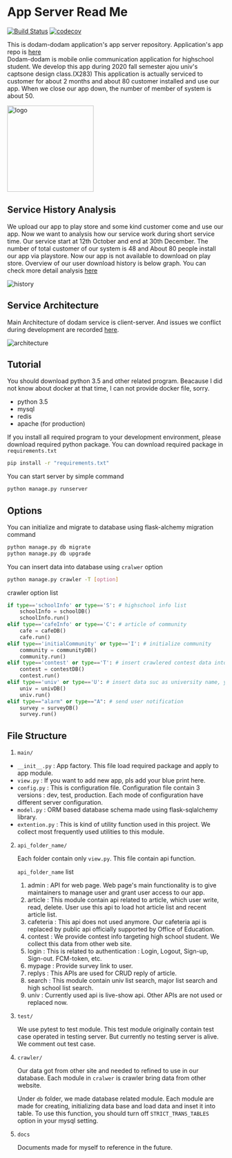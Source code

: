 # App Server Read Me

[![Build Status](https://travis-ci.com/Algostu/Appserver.svg?token=G8pVCbCauf3DdVpT6k6s&branch=master)](https://travis-ci.com/Algostu/Appserver)
[![codecov](https://codecov.io/gh/Algostu/Appserver/branch/master/graph/badge.svg?token=Q60ZB3RKIR)](https://codecov.io/gh/Algostu/Appserver/)

This is dodam-dodam application's app server repository. Application's app repo is [here](https://github.com/Algostu/dodam-android)  
Dodam-dodam is mobile onlie communication application for highschool student. We develop this app during 2020 fall semester ajou univ's captsone design class.(X283)
This application is actually serviced to customer for about 2 months and about 80 customer installed and use our app. When we close our app down, the number of member of system is about 50. 

<img width="200" alt="logo" src="https://github.com/Algostu/dodam-appserver/blob/master/log/logo.png?raw=true">

## Service History Analysis

We upload our app to play store and some kind customer come and use our app. Now we want to analysis how our service work during short service time. Our service start at 12th October and end at 30th December. The number of total customer of our system is 48 and About 80 people install our app via playstore. Now our app is not available to download on play store. Overview of our user download history is below graph. You can check more detail analysis [here](https://github.com/Algostu/dodam-appserver/blob/master/docs/log_analysis.md)

![history](https://raw.githubusercontent.com/Algostu/dodam-appserver/master/log/history.png)

## Service Architecture 

Main Architecture of dodam service is client-server. And issues we conflict during development are recorded [here](https://github.com/Algostu/dodam-appserver/blob/master/docs/service_issues.md).

![architecture](https://github.com/Algostu/dodam-appserver/blob/master/log/service%20architecture.png)

## Tutorial 

You should download python 3.5 and other related program. Beacause I did not know about docker at that time, I can not provide docker file, sorry.

- python 3.5
- mysql
- redis
- apache (for production)

If you install all required program to your development environment, please download required python package. You can download required package in `requirements.txt`

```bash
pip install -r "requirements.txt"
```

You can start server by simple command

```bash
python manage.py runserver 
```

## Options

You can initialize and migrate to database using flask-alchemy migration command

```bash
python manage.py db migrate
python manage.py db upgrade
```

You can insert data into database using `cralwer` option 

```bash
python manage.py crawler -T [option]
```

crawler option list

```python
if type=='schoolInfo' or type=='S': # highschool info list
	schoolInfo = schoolDB()
	schoolInfo.run()
elif type=='cafeInfo' or type=='C': # article of community  
	cafe = cafeDB()
	cafe.run()
elif type=='initialCommunity' or type=='I': # initialize community
	community = communityDB()
	community.run()
elif type=='contest' or type=='T': # insert crawlered contest data into db
	contest = contestDB()
	contest.run()
elif type=='univ' or type=='U': # insert data suc as university name, youtube link, etc 
	univ = univDB()
	univ.run()
elif type=="alarm" or type=="A": # send user notification 
	survey = surveyDB()
	survey.run()
```

## File Structure  

1. `main/`
  - `__init__.py` : App factory. This file load required package and apply to app module.
  - `view.py` : If you want to add new app, pls add your blue print here.
  - `config.py` : This is configuration file. Configuration file contain 3 versions : dev, test, production. Each mode of configuration have different server configuration.
  - `model.py` : ORM based database schema made using flask-sqlalchemy library.
  - `extention.py` : This is kind of utility function used in this project. We collect most frequently used utilities to this module. 

2. `api_folder_name/`

   Each folder contain only `view.py`. This file contain api function. 

   `api_folder_name` list

   1. admin : API for web page. Web page's main functionality is to give maintainers to manage user and grant user access to our app.
   2. article : This module contain api related to article, which user write, read, delete. User use this api to load hot article list and recent article list. 
   3. cafeteria : This api does not used anymore. Our cafeteria api is replaced by public api officially supported by Office of Education.
   4. contest : We provide contest info targeting high school student. We collect this data from other web site. 
   5. login : This is related to authentication : Login, Logout, Sign-up, Sign-out. FCM-token, etc.
   6. mypage : Provide survey link to user.
   7. replys : This APIs are used for CRUD reply of article. 
   8. search : This module contain univ list search, major list search and high school list search.
   9. univ : Currently used api is live-show api. Other APIs are not used or replaced now.

3. `test/`

    We use pytest to test module. This test module originally contain test case operated in testing server. But currently no testing server is alive. We comment out test case.

4. `crawler/`

     Our data got from other site and needed to refined to use in our database. Each module in `cralwer` is crawler bring data from other website.

     Under `db` folder, we made database related module. Each module are made for creating, initializing data base and load data and inset it into table. To use this function, you should turn off `STRICT_TRANS_TABLES` option in your mysql setting.

5. `docs` 

   Documents made for myself to reference in the future.

